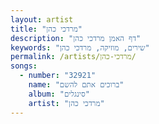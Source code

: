 ```yaml
---
layout: artist
title: "מרדכי כהן"
description: "דף האמן מרדכי כהן"
keywords: "שירים, מוזיקה, מרדכי כהן"
permalink: /artists/מרדכי-כהן/
songs:
  - number: "32921"
    name: "ברוכים אתם להשם"
    album: "סינגלים"
    artist: "מרדכי כהן"
---
```

